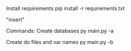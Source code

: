 Install requirements
pip install -r requirements.txt

"insert"



Commands:
Create databases
py main.py -a

Create do files and var names
py main.py -b

